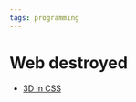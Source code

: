 ```yaml
---
tags: programming
---
```


# Web destroyed

- [3D in CSS](https://garden.bradwoods.io/notes/css/3d)
